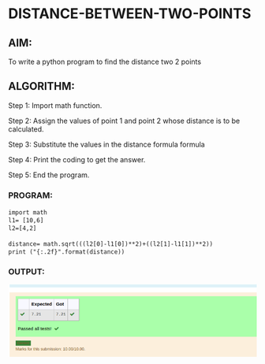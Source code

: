 # DISTANCE-BETWEEN-TWO-POINTS

## AIM:
To write a python program to find the distance two 2 points
## ALGORITHM:
Step 1:
Import math function.

Step 2:
Assign the values of point 1 and point 2 whose distance is to be calculated.

Step 3:
Substitute the values in the distance formula formula

Step 4:
Print the coding to get the answer.

Step 5:
End the program.
### PROGRAM:
```
import math
l1= [10,6]
l2=[4,2]

distance= math.sqrt(((l2[0]-l1[0])**2)+((l2[1]-l1[1])**2))
print ("{:.2f}".format(distance))
```
  


### OUTPUT:
![MODEL](/OP.png)


